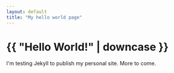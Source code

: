 ```yaml
---
layout: default
title: "My hello world page"
---
```

# {{ "Hello World!" | downcase }}

I'm testing Jekyll to publish my personal site. More to come.